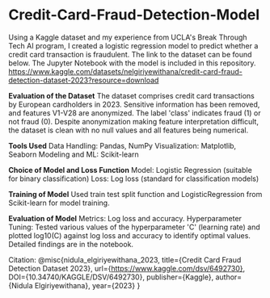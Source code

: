 # Credit-Card-Fraud-Detection-Model
Using a Kaggle dataset and my experience from UCLA's Break Through Tech AI program, I created a logistic regression model to predict whether a credit card transaction is fraudulent. The link to the dataset can be found below. The Jupyter Notebook with the model is included in this repository.
https://www.kaggle.com/datasets/nelgiriyewithana/credit-card-fraud-detection-dataset-2023?resource=download

**Evaluation of the Dataset**
The dataset comprises credit card transactions by European cardholders in 2023. Sensitive information has been removed, and features V1-V28 are anonymized. The label 'class' indicates fraud (1) or not fraud (0). Despite anonymization making feature interpretation difficult, the dataset is clean with no null values and all features being numerical.

**Tools Used**
	Data Handling: Pandas, NumPy
 	Visualization: Matplotlib, Seaborn
  	Modeling and ML: Scikit-learn

**Choice of Model and Loss Function**
	Model: Logistic Regression (suitable for binary classification) 
 	Loss: Log loss (standard for classification models)

**Training of Model**
Used train test split function  and LogisticRegression from Scikit-learn for model training.

**Evaluation of Model**
	Metrics: Log loss and accuracy.
	Hyperparameter Tuning: Tested various values of the hyperparameter 'C' (learning rate) and plotted log10(C) against log loss and accuracy to identify optimal values. Detailed 		findings are in the notebook.

Citation: 
@misc{nidula_elgiriyewithana_2023,
	title={Credit Card Fraud Detection Dataset 2023},
	url={https://www.kaggle.com/dsv/6492730},
	DOI={10.34740/KAGGLE/DSV/6492730},
	publisher={Kaggle},
	author={Nidula Elgiriyewithana},
	year={2023}
}

